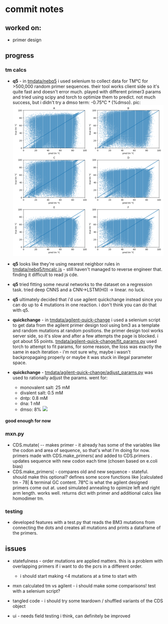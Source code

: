 # commit notes

## worked on:
- primer design

## progress
### tm calcs

- **q5** - in [tmdata/nebq5](tmdata/nebq5) i used selenium to collect data for TM°C for >500,000 random primer sequences. their tool works client side so it's quite fast and doesn't error much. played with different primer3 params and tried using scipy and torch to optimize them to predict. not much success, but i didn't try a dmso term: -0.75°C * (%dmso). pic:
![](tmdata/nebq5/param-fit.png)
- **q5** looks like they're using nearest neighbor rules in [tmdata/nebq5/tmcalc.js](tmdata/nebq5/tmcalc.js) - still haven't managed to reverse engineer that. finding it difficult to read js cde.
- **q5** tried fitting some neural networks to the dataset on a regression task. tried deep CNNS and a CNN->LSTM(H0) -> linear. no luck.
- **q5** ultimately decided that i'd use agilent quickchange instead since you can do up to 4 mutations in one reaction. i don't think you can do that with q5.

- **quickchange** - in [tmdata/agilent-quick-change](tmdata/agilent-quick-change) i used a selenium script to get data from the agilent primer design tool using bm3 as a template and random mutations at random positions. the primer design tool works server side, so it's slow and after a few attempts the page is blocked. i got about 55 points. [tmdata/agilent-quick-change/fit_params.py](tmdata/agilent-quick-change/fit_params.py) used torch to attempt to fit params, for some reason, the loss was exactly the same in each iteration - i'm not sure why, maybe i wasn't backpropagaing properly or maybe it was stuck in illegal parameter space.
- **quickchange** - [tmdata/agilent-quick-change/adjust_params.py](tmdata/agilent-quick-change/adjust_params.py) was used to rationally adjust the params. went for:
	- monovalent salt: 25 mM
	- divalent salt: 0.5 mM
	- dntp: 0.8 mM
	- dna: 1 nM
	- dmso: 8%
![](tmdata/agilent-quick-change/params-accuracy.png')

#### good enough for now

### mxn.py
- CDS.mutate( -- makes primer - it already has some of the variables like the codon and area of sequence, so that's what I'm doing for now. primers made with CDS.make_primers( and added to CDS.primers . updates sequence with new codon each time (chosen based on e.coli bias)
- CDS.make_primers( - compares old and new sequence - stateful. should make this optional? defines some score functions like |calculated tm - 78| & terminal GC content. 78°C is what the agilent designed primers come out at. used simulated annealing to opimize left and right arm length. works well. returns dict with primer and additional calcs like homodimer tm.

### testing
- developed features with a test.py that reads the BM3 mutations from connecting the dots and creates all mutations and prints a dataframe of the primers. 

## issues
- statefulness - order mutations are applied matters. this is a problem with overlapping primers if i want to do the pcrs in a different order. 
	- i should start making <4 mutations at a time to start with 

- mxn calculated tm vs agilent - i should make some comparisons! test with a selenium script?
- tangled code - i should try some teardown / shuffled variants of the CDS object
- ui - needs field testing i think, can definitely be improved

